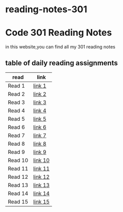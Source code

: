 # reading-notes-301
# Code 301 Reading Notes
in this website,you can find all my 301 reading notes

## table of daily reading assignments

**read** | **link**
---------|----------
Read 1     |[link 1](https://yazan-alshekha.github.io/reading-notes-301/read01)
Read 2     |[link 2](https://yazan-alshekha.github.io/reading-notes-301/read02)
Read 3     |[link 3](https://yazan-alshekha.github.io/reading-notes-301/read03)
Read 4     |[link 4](https://yazan-alshekha.github.io/reading-notes-301/read04)
Read 5     |[link 5](https://yazan-alshekha.github.io/reading-notes-301/read05)
Read 6     |[link 6](https://yazan-alshekha.github.io/reading-notes-301/read06)
Read 7     |[link 7](https://yazan-alshekha.github.io/reading-notes-301/read07)
Read 8     |[link 8](https://yazan-alshekha.github.io/reading-notes-301/read08)
Read 9     |[link 9](https://yazan-alshekha.github.io/reading-notes-301/read09)
Read 10    |[link 10](https://yazan-alshekha.github.io/reading-notes-301/read10)
Read 11    |[link 11](https://yazan-alshekha.github.io/reading-notes-301/read11)
Read 12    |[link 12](https://yazan-alshekha.github.io/reading-notes-301/read12)
Read 13    |[link 13](https://yazan-alshekha.github.io/reading-notes-301/read13)
Read 14    |[link 14](https://yazan-alshekha.github.io/reading-notes-301/read14)
Read 15    |[link 15]()



